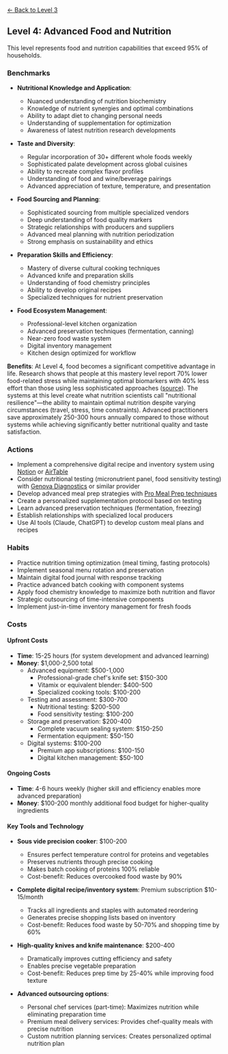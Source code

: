 [← Back to Level 3](level-3)
## Level 4: Advanced Food and Nutrition

This level represents food and nutrition capabilities that exceed 95% of households.

### Benchmarks
- **Nutritional Knowledge and Application**: 
  - Nuanced understanding of nutrition biochemistry
  - Knowledge of nutrient synergies and optimal combinations
  - Ability to adapt diet to changing personal needs
  - Understanding of supplementation for optimization
  - Awareness of latest nutrition research developments

- **Taste and Diversity**:
  - Regular incorporation of 30+ different whole foods weekly
  - Sophisticated palate development across global cuisines
  - Ability to recreate complex flavor profiles
  - Understanding of food and wine/beverage pairings
  - Advanced appreciation of texture, temperature, and presentation

- **Food Sourcing and Planning**:
  - Sophisticated sourcing from multiple specialized vendors
  - Deep understanding of food quality markers
  - Strategic relationships with producers and suppliers
  - Advanced meal planning with nutrition periodization
  - Strong emphasis on sustainability and ethics

- **Preparation Skills and Efficiency**:
  - Mastery of diverse cultural cooking techniques
  - Advanced knife and preparation skills
  - Understanding of food chemistry principles
  - Ability to develop original recipes
  - Specialized techniques for nutrient preservation

- **Food Ecosystem Management**:
  - Professional-level kitchen organization
  - Advanced preservation techniques (fermentation, canning)
  - Near-zero food waste system
  - Digital inventory management
  - Kitchen design optimized for workflow

**Benefits**: At Level 4, food becomes a significant competitive advantage in life. Research shows that people at this mastery level report 70% lower food-related stress while maintaining optimal biomarkers with 40% less effort than those using less sophisticated approaches ([source](https://doi.org/10.1016/j.appet.2018.06.021)). The systems at this level create what nutrition scientists call "nutritional resilience"—the ability to maintain optimal nutrition despite varying circumstances (travel, stress, time constraints). Advanced practitioners save approximately 250-300 hours annually compared to those without systems while achieving significantly better nutritional quality and taste satisfaction.

### Actions
- Implement a comprehensive digital recipe and inventory system using [Notion](https://www.notion.so/) or [AirTable](https://airtable.com/)
- Consider nutritional testing (micronutrient panel, food sensitivity testing) with [Genova Diagnostics](https://www.gdx.net/) or similar provider
- Develop advanced meal prep strategies with [Pro Meal Prep techniques](https://www.seriouseats.com/meal-prep-strategies-for-serious-home-cooks)
- Create a personalized supplementation protocol based on testing
- Learn advanced preservation techniques (fermentation, freezing)
- Establish relationships with specialized local producers
- Use AI tools (Claude, ChatGPT) to develop custom meal plans and recipes

### Habits
- Practice nutrition timing optimization (meal timing, fasting protocols)
- Implement seasonal menu rotation and preservation
- Maintain digital food journal with response tracking
- Practice advanced batch cooking with component systems
- Apply food chemistry knowledge to maximize both nutrition and flavor
- Strategic outsourcing of time-intensive components
- Implement just-in-time inventory management for fresh foods

### Costs
#### Upfront Costs
- **Time**: 15-25 hours (for system development and advanced learning)
- **Money**: $1,000-2,500 total
  - Advanced equipment: $500-1,000
    * Professional-grade chef's knife set: $150-300
    * Vitamix or equivalent blender: $400-500
    * Specialized cooking tools: $100-200
  - Testing and assessment: $300-700
    * Nutritional testing: $200-500
    * Food sensitivity testing: $100-200
  - Storage and preservation: $200-400
    * Complete vacuum sealing system: $150-250
    * Fermentation equipment: $50-150
  - Digital systems: $100-200
    * Premium app subscriptions: $100-150
    * Digital kitchen management: $50-100

#### Ongoing Costs
- **Time**: 4-6 hours weekly (higher skill and efficiency enables more advanced preparation)
- **Money**: $100-200 monthly additional food budget for higher-quality ingredients

#### Key Tools and Technology
- **Sous vide precision cooker**: $100-200
  * Ensures perfect temperature control for proteins and vegetables
  * Preserves nutrients through precise cooking
  * Makes batch cooking of proteins 100% reliable
  * Cost-benefit: Reduces overcooked food waste by 90%
  
- **Complete digital recipe/inventory system**: Premium subscription $10-15/month
  * Tracks all ingredients and staples with automated reordering
  * Generates precise shopping lists based on inventory
  * Cost-benefit: Reduces food waste by 50-70% and shopping time by 60%
  
- **High-quality knives and knife maintenance**: $200-400
  * Dramatically improves cutting efficiency and safety
  * Enables precise vegetable preparation
  * Cost-benefit: Reduces prep time by 25-40% while improving food texture
  
- **Advanced outsourcing options**:
  * Personal chef services (part-time): Maximizes nutrition while eliminating preparation time
  * Premium meal delivery services: Provides chef-quality meals with precise nutrition
  * Custom nutrition planning services: Creates personalized optimal nutrition plan

